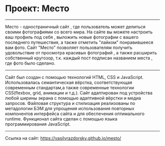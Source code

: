 # Проект: Место

---

Место - одностраничный сайт , где пользователь может делиться своими фотографиями со всего мира. На сайте вы можете настроить ваш профиль под себя , выложить новые фотографии с вашего последнего путешествия, а также отметить "лайком" понравившееся вам фото. Сайт "Место" позволяет пользователям получить удовольствие от просмотра красивых фотографий , а также расширить собственный кругозор, т.к. каждый пост подписан названием места , где фото было сделано.

---

Сайт был создан с помощью технологий HTML, CSS и JavaScript. Использовалась семантическая вёрстка, соответствующая современным стандартам,а также современные технологии CSS(flexbox, grid, анимации и т.д.). Сайт адаптирован под устройства любой ширины экрана с помощью адаптивной вёрстки и медиа запросов. Файловая структура и стилизация реализованы по метадологии БЭМ для упрощения использования повторных компонентов интерфейса сайта и для обеспечения оптимального runtime. Функционал сайта сделан с помощью языка программирования JavaScript.

---

Ссылка на сайт: https://vasilyrazdorsky.github.io/mesto/
